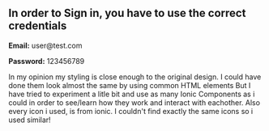 <h2>In order to Sign in, you have to use the correct credentials</h2>

<p><strong>Email:</strong> user@test.com</p>
<p><strong>Password:</strong> 123456789</p>

<p>In my opinion my styling is close enough to the original design. I could have done them look almost the same by using common HTML elements But I have tried to experiment a litle bit and use as many Ionic Components as i could in order to see/learn how they work and interact with eachother. Also every icon i used, is from ionic. I couldn't find exactly the same icons so i used similar!</p>
